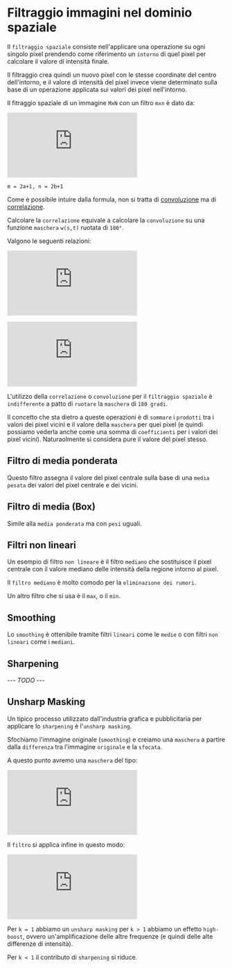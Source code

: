 # Filtraggio immagini nel dominio spaziale

Il `filtraggio spaziale` consiste nell'applicare una operazione su ogni singolo
pixel prendendo come riferimento un `intorno` di quel pixel per calcolare il valore di intensità finale.

Il filtraggio crea quindi un nuovo pixel con le stesse coordinate del centro
dell'intorno, e il valore di intensità del pixel invece viene determinato sulla
base di un operazione applicata sui valori dei pixel nell'intorno.

Il fitraggio spaziale di un immagine `MxN` con un filtro `mxn` è dato da:

![Spatial-Filter](http://latex.codecogs.com/gif.latex?g%28x%2Cy%29%20%3D%20%5Csum_%7Bs%20%3D-a%7D%5E%7Ba%7D%5Csum_%7Bt%3D-b%7D%5E%7Bb%7Dw%28s%2Ct%29f%28x&plus;s%2Cy&plus;t%29)

    m = 2a+1, n = 2b+1

Come è possibile intuire dalla formula, non si tratta di
[convoluzione](conv_deconv.md) ma di [correlazione](https://en.wikipedia.org/wiki/Correlation).

Calcolare la `correlazione` equivale a calcolare la `convoluzione` su una
funzione `maschera` `w(s,t)` ruotata di `180°`.

Valgono le seguenti relazioni:

![Spatial-Corr](http://latex.codecogs.com/gif.latex?corr%28w%28x%2Cy%29%2Cf%28x%2Cy%29%29%20%3D%20%5Csum_%7Bs%20%3D-a%7D%5E%7Ba%7D%5Csum_%7Bt%3D-b%7D%5E%7Bb%7Dw%28s%2Ct%29f%28x&plus;s%2Cy&plus;t%29)

![Spatial-Conv](http://latex.codecogs.com/gif.latex?conv%28w%28x%2Cy%29%2Cf%28x%2Cy%29%29%20%3D%20%5Csum_%7Bs%20%3D-a%7D%5E%7Ba%7D%5Csum_%7Bt%3D-b%7D%5E%7Bb%7Dw%28s%2Ct%29f%28x-s%2Cy-t%29)

L'utilizzo della `correlazione` o `convoluzione` per il `filtraggio spaziale` è
`indifferente` a patto di `ruotare` la `maschera` di `180 gradi`.

Il concetto che sta dietro a queste operazioni è di `sommare` i `prodotti` tra i
valori dei pixel vicini e il valore della `maschera` per quei pixel (e quindi
possiamo vederla anche come una somma di `coefficienti` per i valori dei pixel
vicini). Naturaolmente si considera pure il valore del pixel stesso.

## Filtro di media ponderata

Questo filtro assegna il valore del pixel centrale sulla base di una `media
pesata` dei valori del pixel centrale e dei vicini.

## Filtro di media (Box)

Simile alla `media ponderata` ma con `pesi` uguali.

## Filtri non lineari

Un esempio di filtro `non lineare` è il filtro `mediano` che sostituisce il pixel centrale con il valore mediano delle intensità della regione intorno al pixel.

Il `filtro mediano` è molto comodo per la `eliminazione dei rumori`.

Un altro filtro che si usa è il `max`, o il `min`.

## Smoothing

Lo `smoothing` è ottenibile tramite filtri `lineari` come le `medie` o con
filtri `non lineari` come i `mediani`.

## Sharpening

--- *TODO* ---

## Unsharp Masking

Un tipico processo utilizzato dall'industria grafica e pubblicitaria per
applicare lo `sharpening` è l'`unsharp masking`.

Sfochiamo l'immagine originale (`smoothing`) e creiamo una `maschera` a partire dalla `differenza` tra l'immagine `originale` e la `sfocata`.

A questo punto avremo una `maschera` del tipo:

![m(x,y) = f(x,y) -
fsm(x,y)](http://latex.codecogs.com/gif.latex?m%28x%2Cy%29%20%3D%20f%28x%2Cy%29%20-%20f_%7Bsm%7D%28x%2Cy%29)

Il `filtro` si applica infine in questo modo:

![g(x,y) = f(x,y) +
km(x,y)](http://latex.codecogs.com/gif.latex?g%28x%2Cy%29%20%3D%20f%28x%2Cy%29%20&plus;%20k%20m%28x%2Cy%29)

Per `k = 1` abbiamo un `unsharp masking` per `k > 1` abbiamo un effetto `high-boost`, ovvero un'amplificazione delle altre frequenze (e quindi delle alte differenze di intensità).

Per `k < 1` il contributo di `sharpening` si riduce.
